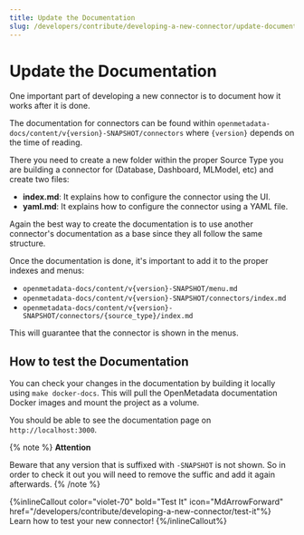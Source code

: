 ```yaml
---
title: Update the Documentation
slug: /developers/contribute/developing-a-new-connector/update-documentation
---
```


# Update the Documentation

One important part of developing a new connector is to document how it works after it is done.

The documentation for connectors can be found within `openmetadata-docs/content/v{version}-SNAPSHOT/connectors`
where `{version}` depends on the time of reading.

There you need to create a new folder within the proper Source Type you are building a connector for (Database, Dashboard, MLModel, etc) and create two files:

- **index.md**: It explains how to configure the connector using the UI.
- **yaml.md**: It explains how to configure the connector using a YAML file.

Again the best way to create the documentation is to use another connector's documentation as a base since they all follow the same structure.

Once the documentation is done, it's important to add it to the proper indexes and menus:

- `openmetadata-docs/content/v{version}-SNAPSHOT/menu.md`
- `openmetadata-docs/content/v{version}-SNAPSHOT/connectors/index.md`
- `openmetadata-docs/content/v{version}-SNAPSHOT/connectors/{source_type}/index.md`

This will guarantee that the connector is shown in the menus.

## How to test the Documentation

You can check your changes in the documentation by building it locally using `make docker-docs`. This will pull the OpenMetadata documentation Docker images and mount the project as a volume.

You should be able to see the documentation page on `http://localhost:3000`.

{% note %}
**Attention**

Beware that any version that is suffixed with `-SNAPSHOT` is not shown. So in order to check it out you will need to remove the suffic and add it again afterwards.
{% /note %}

{%inlineCallout
  color="violet-70"
  bold="Test It"
  icon="MdArrowForward"
  href="/developers/contribute/developing-a-new-connector/test-it"%}
  Learn how to test your new connector!
{%/inlineCallout%}
